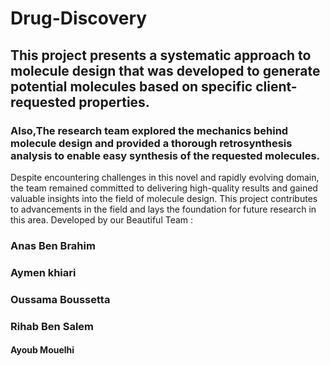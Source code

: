 # Drug-Discovery
## This project presents a systematic approach to molecule design that was developed to generate potential molecules based on specific client-requested properties. 
### Also,The research team explored the mechanics behind molecule design and provided a thorough retrosynthesis analysis to enable easy synthesis of the requested molecules.
Despite encountering challenges in this novel and rapidly evolving domain, the team remained committed to delivering high-quality results and gained valuable insights into the field of molecule design. 
This project contributes to advancements in the field and lays the foundation for future research in this area.
Developed by our Beautiful Team :
### Anas Ben Brahim
### Aymen khiari
### Oussama Boussetta
### Rihab Ben Salem
#### Ayoub Mouelhi

